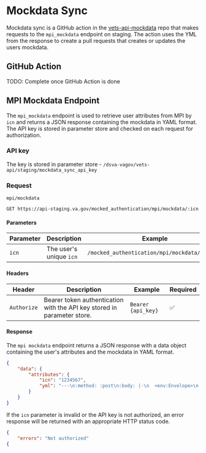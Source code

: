 # Mockdata Sync
Mockdata sync is a GitHub action in the [vets-api-mockdata](https://github.com/department-of-veterans-affairs/vets-api-mockdata) repo that makes requests to the `mpi_mockdata` endpoint on staging. The action uses the YML from the response to create a pull requests that creates or updates the users mockdata.

## GitHub Action

TODO: Complete once GitHub Action is done

## MPI Mockdata Endpoint

The `mpi_mockdata` endpoint is used to retrieve user attributes from MPI by `icn` and returns a JSON response containing the mockdata in YAML format. The API key is stored in parameter store and checked on each request for authorization.

### API key
The key is stored in parameter store -  `/dsva-vagov/vets-api/staging/mockdata_sync_api_key`

### Request
`mpi/mockdata`

```
GET https://api-staging.va.gov/mocked_authentication/mpi/mockdata/:icn
```

#### Parameters
| **Parameter**      | **Description**    | **Example** | **Required**|
| -------------- | ---------------| ------- |---------|
| `icn`            | The user's unique `icn` | `/mocked_authentication/mpi/mockdata/1234567` | ✅       |


#### Headers

| **Header**      | **Description**    | **Example**           | **Required**|
| ----------- | ---------------| ----------------- |---------|
| `Authorize`    | Bearer token authentication with the API key stored in parameter store. | `Bearer {api_key}` | ✅       |

#### Response
The `mpi mockdata` endpoint returns a JSON response with a data object containing the user's attributes and the mockdata in YAML format.

```json
{
    "data": {
        "attributes": {
            "icn": "1234567",
            "yml": "---\n:method: :post\n:body: |-\n  <env:Envelope>\n   <env:Body>\n  .....  </env:Body>\n  </env:Envelope>\n:headers:\n  :connection: close\n  :date: Mon, 10 Apr 2023 15:46:10 UTC\n  content-type: text/xml\n:status: 200\n"
        }
    }
}
```


If the `icn` parameter is invalid or the API key is not authorized, an error response will be returned with an appropriate HTTP status code.
```json
{
    "errors": "Not authorized"
{
```
